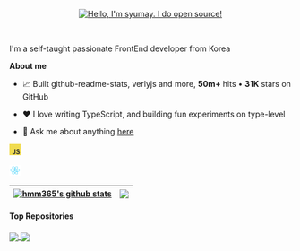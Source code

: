 <p align="center"><a href="https://hmm365.github.io"><img width="80%" alt="Hello, I'm syumay. I do open source!" src="./assets/gh-readme-header.png" /></a></p>

<br />

I'm a self-taught passionate FrontEnd developer from Korea

**About me**

- 📈 Built github-readme-stats, verlyjs and more, **50m+** hits • **31K** stars on GitHub

- ❤️ I love writing TypeScript, and building fun experiments on type-level

- 💬 Ask me about anything [here](https://github.com/hmm365/hmm365/issues)

<code><img height="20" alt="javascript" src="https://raw.githubusercontent.com/github/explore/80688e429a7d4ef2fca1e82350fe8e3517d3494d/topics/javascript/javascript.png"></code>
<!-- <code><img height="20" alt="typescript" src="https://raw.githubusercontent.com/github/explore/80688e429a7d4ef2fca1e82350fe8e3517d3494d/topics/typescript/typescript.png"></code> -->
<code><img height="20" alt="react" src="https://raw.githubusercontent.com/github/explore/80688e429a7d4ef2fca1e82350fe8e3517d3494d/topics/react/react.png"></code>
<!-- <code><img height="20" alt="nodejs" src="https://raw.githubusercontent.com/github/explore/80688e429a7d4ef2fca1e82350fe8e3517d3494d/topics/nodejs/nodejs.png"></code>     -->


| <a href="https://github.com/hmm365/github-readme-stats"><img align="center" src="https://github-readme-stats.vercel.app/api?username=hmm365&show_icons=true&include_all_commits=true&theme=buefy&hide_border=true" alt="hmm365's github stats" /></a> | <a href="https://github.com/hmm365/github-readme-stats"><img align="center" src="https://github-readme-stats.vercel.app/api/top-langs/?username=hmm365&layout=compact&theme=buefy&hide_border=true" /></a> |
| ------------- | ------------- |

#### Top Repositories


<a href="https://github.com/hmm365/github-readme-stats">
  <img align="center" src="https://github-readme-stats.vercel.app/api/pin/?username=anuraghazra&repo=github-readme-stats&theme=buefy" />
</a>
<a href="https://github.com/hmm365/hmm365.github.io">
  <img align="center" src="https://github-readme-stats.vercel.app/api/pin/?username=anuraghazra&repo=anuraghazra.github.io&theme=buefy" />
</a>

<br />
<br />

<!-- <a href="https://codepen.io/hmm365">
  <img align="right" alt="hmm365 | CodeSandbox" width="20px" src="https://raw.githubusercontent.com/anuraghazra/anuraghazra/master/assets/codesandbox.svg" />
</a> -->

